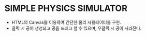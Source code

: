 # SIMPLE PHYSICS SIMULATOR

- HTML의 Canvas를 이용하여 간단한 물리 시뮬레이터를 구현.
- 클릭 시 공이 생성되고 공을 드래그 할 수 있으며, 우클릭 시 공이 사라진다.

